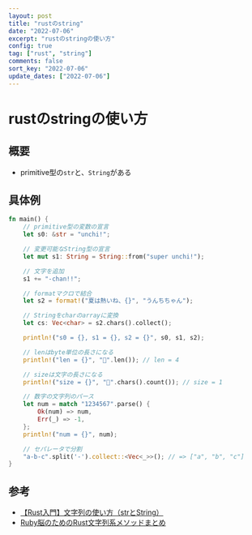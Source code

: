 ```yaml
---
layout: post
title: "rustのstring"
date: "2022-07-06"
excerpt: "rustのstringの使い方"
config: true
tag: ["rust", "string"]
comments: false
sort_key: "2022-07-06"
update_dates: ["2022-07-06"]
---
```


# rustのstringの使い方

## 概要
 - primitive型の`str`と、`String`がある

## 具体例

```rust
fn main() {
    // primitive型の変数の宣言
    let s0: &str = "unchi!";

    // 変更可能なString型の宣言
    let mut s1: String = String::from("super unchi!");

    // 文字を追加
    s1 += "-chan!!";

    // formatマクロで結合
    let s2 = format!("夏は熱いね、{}", "うんちちゃん");

    // Stringをcharのarrayに変換
    let cs: Vec<char> = s2.chars().collect();

    println!("s0 = {}, s1 = {}, s2 = {}", s0, s1, s2);

    // lenはbyte単位の長さになる
    println!("len = {}", "💓".len()); // len = 4

    // sizeは文字の長さになる
    println!("size = {}", "💓".chars().count()); // size = 1

    // 数字の文字列のパース
    let num = match "1234567".parse() {
        Ok(num) => num,
        Err(_) => -1,
    };
    println!("num = {}", num);

    // セパレータで分割
    "a-b-c".split('-').collect::<Vec<_>>(); // => ["a", "b", "c"]
}
```

## 参考
 - [【Rust入門】文字列の使い方（strとString）](https://colorfulcompany.com/rust/str-and-string)
 - [Ruby脳のためのRust文字列系メソッドまとめ](https://zenn.dev/megeton/articles/895e0547645e03)
